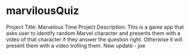 # marvilousQuiz

Project Title: Marvelous Time
Project Description: This is a game app that asks user to identify random Marvel character and presents them with a video of that character if they answer the question right. Otherwise it will present them with a video trolling them.
New update - joe
